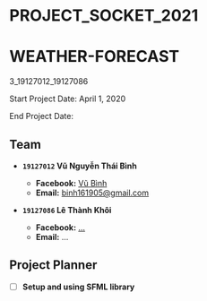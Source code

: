 # PROJECT_SOCKET_2021
# WEATHER-FORECAST
3_19127012_19127086

Start Project Date: April 1, 2020

End Project Date: 
## Team
- **`19127012` Vũ Nguyễn Thái Bình**
  - **Facebook:** [Vũ Bình](https://www.facebook.com/vubinh.hcmus)
  - **Email:** binh161905@gmail.com

- **`19127086` Lê Thành Khôi**
  - **Facebook:** [...](...)
  - **Email:** ...
## Project Planner
- [ ] **Setup and using SFML library**
